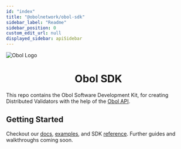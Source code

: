 ```yaml
---
id: "index"
title: "@obolnetwork/obol-sdk"
sidebar_label: "Readme"
sidebar_position: 0
custom_edit_url: null
displayed_sidebar: apiSidebar
---
```


![Obol Logo](https://obol.tech/obolnetwork.png)

<h1 align="center">Obol SDK</h1>

This repo contains the Obol Software Development Kit, for creating Distributed Validators with the help of the [Obol API](https://docs.obol.tech/api). 

## Getting Started

Checkout our [docs](https://docs.obol.tech/docs/int/quickstart/advanced/quickstart-sdk), [examples](https://github.com/ObolNetwork/obol-sdk-examples/), and SDK [reference](https://obolnetwork.github.io/obol-packages). Further guides and walkthroughs coming soon.
